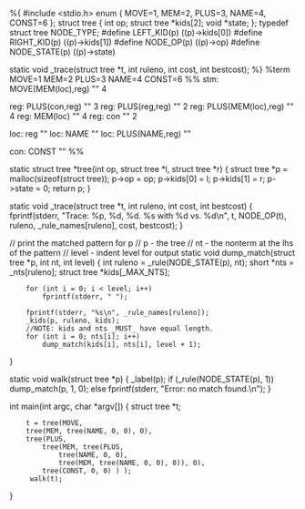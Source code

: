 %{
#include <stdio.h>
enum { MOVE=1, MEM=2, PLUS=3, NAME=4, CONST=6 };
struct tree {
       int op;
       struct tree *kids[2];
       void *state;
};
typedef struct tree NODE_TYPE;
#define LEFT_KID(p)  ((p)->kids[0])
#define RIGHT_KID(p)  ((p)->kids[1])
#define NODE_OP(p)  ((p)->op)
#define NODE_STATE(p)  ((p)->state)

static void _trace(struct tree *t, int ruleno, int cost, int bestcost);
%}
%term MOVE=1 MEM=2 PLUS=3 NAME=4 CONST=6
%%
stm:    MOVE(MEM(loc),reg)      ""      4

reg:    PLUS(con,reg)           ""      3
reg:    PLUS(reg,reg)           ""      2
reg:    PLUS(MEM(loc),reg)      ""      4
reg:    MEM(loc)                ""      4
reg:    con                     ""      2

loc:    reg                     ""
loc:    NAME                    ""
loc:    PLUS(NAME,reg)          ""

con:    CONST                   ""
%%

static struct tree *tree(int op, struct tree *l, struct tree *r)
{
        struct tree *p = malloc(sizeof(struct tree));
        p->op = op;
        p->kids[0] = l;
        p->kids[1] = r;
        p->state = 0;
        return p;
}

static void _trace(struct tree *t, int ruleno, int cost, int bestcost)
{
        fprintf(stderr, "Trace: %p, %d, %d. %s with %d vs. %d\n",
                t, NODE_OP(t), ruleno, _rule_names[ruleno], cost, bestcost);
}

// print the matched pattern for p
// p - the tree
// nt - the nonterm at the lhs of the pattern
// level - indent level for output
static void dump_match(struct tree *p, int nt, int level)
{
        int ruleno = _rule(NODE_STATE(p), nt);
        short *nts = _nts[ruleno];
        struct tree *kids[_MAX_NTS];

        for (int i = 0; i < level; i++)
            fprintf(stderr, " ");

        fprintf(stderr, "%s\n", _rule_names[ruleno]);
        _kids(p, ruleno, kids);
        //NOTE: kids and nts _MUST_ have equal length.
        for (int i = 0; nts[i]; i++)
            dump_match(kids[i], nts[i], level + 1);
}

static void walk(struct tree *p)
{
        _label(p);
        if (_rule(NODE_STATE(p), 1))
           dump_match(p, 1, 0);
        else
           fprintf(stderr, "Error: no match found.\n");
}

int main(int argc, char *argv[])
{
        struct tree *t;

        t = tree(MOVE,
		tree(MEM, tree(NAME, 0, 0), 0),
		tree(PLUS,
			tree(MEM, tree(PLUS,
				tree(NAME, 0, 0),
				tree(MEM, tree(NAME, 0, 0), 0)), 0),
			tree(CONST, 0, 0) ) );
         walk(t);
}
